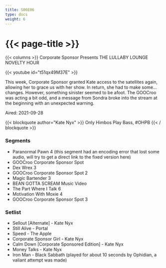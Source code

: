 ```yaml
---
title: S06E06
type: docs
weight: 6
---
```


# {{< page-title >}}

{{< columns >}}
Corporate Sponsor Presents THE LULLABY LOUNGE NOVELTY HOUR

{{< youtube id="t51qx49M37E" >}}

This week, Corporate Sponsor granted Kate access to the satellites again, allowing her to grace us with her show.  In return, she had to make some...  changes.  However, something sinister seemed to be afoot.  The GOOCroo was acting a bit odd, and a message from Sondra broke into the stream at the beginning with an unexpected warning.

Aired: 2021-09-28

{{< blockquote author="Kate Nyx" >}}
Only Himbos Play Bass, #OHPB
{{< / blockquote >}}

### Segments
* Paranormal Pawn 4 (this segment had an encoding error that lost some audio, will try to get a direct link to the fixed version here)
* GOOCroo Corporate Sponsor Spot
* Dex Wrex 3
* GOOCroo Corporate Sponsor Spot 2
* Magic Bartender 3
* BEAN GOTTA SCREAM Music Video
* The Part Where I Talk 6
* Motivation With Moxie 4
* GOOCroo Corporate Sponsor Spot 3


### Setlist
* Sellout [Alternate] - Kate Nyx
* Still Alive - Portal
* Speed - The Apple
* Corporate Sponsor Girl - Kate Nyx
* Calm Down [Corporate Sponsored Edition] - Kate Nyx
* Money Talks - Kate Nyx
* Iron Man - Black Sabbath (played for about 10 seconds by Ophidian, a valiant attempt was made)
